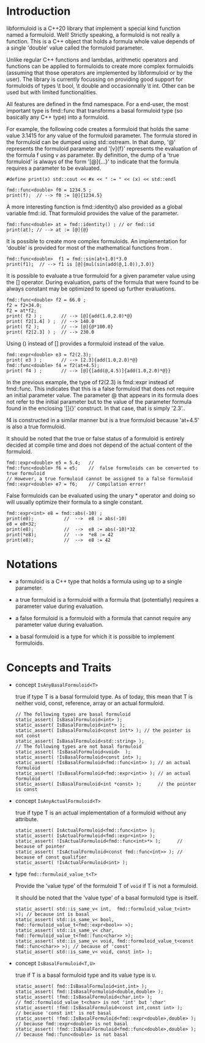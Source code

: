
# Introduction

libformuloid is a C++20 library that implement a special kind function named a formuloid.
Well! Strictly speaking, a formuloid is not really a function. This is a C++ object that 
holds a formula whole value depends of a single 'double' value called the formuloid 
parameter.

Unlike regular C++ functions and lambdas, arithmetic operators and functions can be 
applied to formuloids to create more complex formuloids (assuming that those operators
are implemented by libformuloid or by the user). The library is currently focussing on providing 
good support for formuloids of types \t bool, \t double and occasionnally \t int. 
Other can be used but with limited functionalities.

All features are defined in the fmd namespace. For a end-user, the most important type is fmd::func<T> that transforms a basal formuloid type (so basically any C++ type) into a formuloid.

For example, the following code creates a formuloid that holds the same value 3.1415 for any value of the formuloid parameter. The formula stored in the formuloid can be dumped using std::ostream. In that dump, '@' represents the formuloid parameter and '[v]{f}' represents the evaluation of the formula f using v as parameter. By definition, the dump of a 'true formuloid' is always of the form '[@]{...}' to indicate that the formula requires a parameter to be evaluated. 

    #define print(x) std::cout << #x << " := " << (x) << std::endl 

    fmd::func<double> f0 = 1234.5 ;
    print(f);  // --> f0 := [@]{1234.5}

A more interesting function is fmd::identity() also provided as a global
variable fmd::id. That formuloid provides the value of the parameter. 

    fmd::func<double> at = fmd::identity() ; // or fmd::id 
    print(at); // --> at := [@]{@}

It is possible to create more complex formuloids. An implementation for 'double' is provided for most of the mathematical functions from <cmath>.

    fmd::func<double>  f1 = fmd::sin(at+1.0)*3.0 
    print(f1);  // --> f1 is [@]{mul(sin(add(@,1.0)),3.0)}

It is possible to evaluate a true formuloid for a given parameter value using the [] operator. During evaluation, parts of the formula that were found to be always constant may be optimized to speed up further evaluations. 
  
    fmd::func<double> f2 = 66.0 ;
    f2 = f2+34.0;
    f2 = at*f2;
    print( f2 ) ;       // --> [@]{add(1.0,2.0)*@}
    print( f2[1.4] ) ;  // --> 140.0 
    print( f2 );        // --> [@]{@*100.0} 
    print( f2[2.3] ) ;  // --> 230.0 

Using () instead of [] provides a formuloid instead of the value.

    fmd::expr<double> e3 = f2(2.3);
    print( e3 ) ;       // --> [2.3]{add(1.0,2.0)*@}
    fmd::func<double> f4 = f2(at+4.5); 
    print( f4 ) ;       // --> [@]{[add(@,4.5)]{add(1.0,2.0)*@}}

In the previous example, the type of f2(2.3) is fmd::expr<double> instead of fmd::func<double>.  This indicates that this is a false formuloid that does not require an initial parameter value. The parameter @ that appears in its formula does not refer to the initial parameter but to the value of the parameter formula found in the enclosing '[]{}' construct. In that case, that is simply '2.3'.. 

f4 is constructed in a similar manner but is a true formuloid because 'at+4.5' is also a true formuloid. 

It should be noted that the true or false status of a formuloid is entirely decided at compile time and does not depend of the actual content of the formuloid. 

    fmd::expr<double> e5 = 5.4;   // 
    fmd::func<double> f6 = e5;    //  false formuloids can be converted to true formuloid
    // However, a true formuloid cannot be assigned to a false formuloid
    fmd::expr<double> e7 = f6;    // Compilation error!        
    
False formuloids can be evaluated using the unary * operator and doing so will usually
optimize their formula to a single constant.

    fmd::expr<int> e8 = fmd::abs(-10) ;
    print(e8);           //  -->  e8 := abs(-10)
    e8 = e8+32;
    print(e8);           //  -->  e8 := abs(-10)*32
    print(*e8);          //  -->  *e8 := 42 
    print(e8);           //  -->  e8 := 42
    


# Notations

- a formuloid is a C++ type that holds a formula using up to a single parameter. 

- a true formuloid is a formuloid with a formula that (potentially) requires
  a parameter value during evaluation.

- a false formuloid is a formuloid with a formula that cannot require any
  parameter value during evaluation.

- a basal formuloid is a type for which it is possible to implement formuloids.  

# Concepts and Traits

- concept `IsAnyBasalFormuloid<T>`

   true if type T is a basal formuloid type. As of today, this mean that
   T is neither void, const, reference, array or an actual formuloid.
    
   ``` 
   // The following types are basal formuloid
   static_assert( IsBasalFormuloid<int> );
   static_assert( IsBasalFormuloid<int*> );
   static_assert( IsBasalFormuloid<const int*> ); // the pointer is not const
   static_assert( IsBasalFormuloid<std::string> );
   // The following types are not basal formuloid
   static_assert( !IsBasalFormuloid<void>  );
   static_assert( !IsBasalFormuloid<const int> );
   static_assert( !IsBasalFormuloid<fmd::func<int>> ); // an actual formuloid
   static_assert( !IsBasalFormuloid<fmd::expr<int>> ); // an actual formuloid
   static_assert( IsBasalFormuloid<int *const> );      // the pointer is const
   ```

- concept `IsAnyActualFormuloid<T>` 

   true if type T is an actual implementation of a formuloid without any attribute.
    
   ```
   static_assert( IsActualFormuloid<fmd::func<int>> ); 
   static_assert( IsActualFormuloid<fmd::expr<int>> );
   static_assert( !IsActualFormuloid<fmd::func<int>*> );      // because of pointer
   static_assert( !IsActualFormuloid<const fmd::func<int>> ); // because of const qualifier
   static_assert( !IsActualFormuloid<int> );
   ```
 

- type `fmd::formuloid_value_t<T>`

   Provide the 'value type' of the formuloid T of `void` if T is not a formuloid.
   
   It should be noted that the 'value type' of a basal formuloid type is itself.
   
   ```
   static_assert( std::is_same_v< int,  fmd::formuloid_value_t<int>  >); // because int is basal 
   static_assert( std::is_same_v< bool, fmd::formuloid_value_t<fmd::expr<bool>> >);
   static_assert( std::is_same_v< char, fmd::formuloid_value_t<fmd::func<char>> >);   
   static_assert( std::is_same_v< void, fmd::formuloid_value_t<const fmd::func<char>> >); // because of 'const'
   static_assert( std::is_same_v< void, const int> );
   ```
    
- concept `IsBasalFormuloid<T,U>`

    true if T is a basal formuloid type and its value type is `U`.
        
    ```
    static_assert( fmd::IsBasalFormuloid<int,int> );
    static_assert( fmd::IsBasalFormuloid<double,double> );
    static_assert( !fmd::IsBasalFormuloid<char,int> );                 // fmd::formuloid_value_t<char> is not 'int' but 'char'
    static_assert( !fmd::IsBasalFormuloid<const int,const int> );      // because 'const int' is not basal
    static_assert( !fmd::IsBasalFormuloid<fmd::expr<double>,double> ); // because fmd::expr<double> is not basal
    static_assert( !fmd::IsBasalFormuloid<fmd::func<double>,double> ); // because fmd::func<double> is not basal
    ```



    



